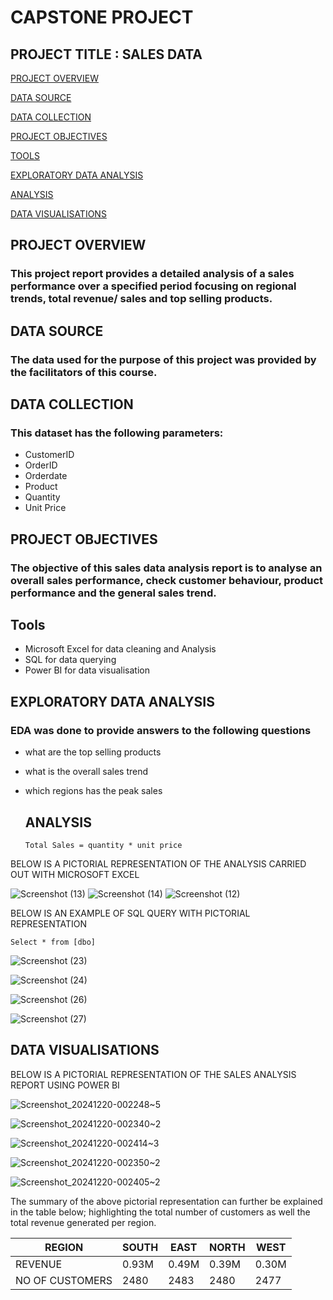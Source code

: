 # CAPSTONE PROJECT
## PROJECT TITLE : SALES DATA
[PROJECT OVERVIEW ](#project-overview)

[DATA SOURCE ](#data-source)

[DATA COLLECTION ](#data-collection)

[PROJECT OBJECTIVES ](project-Objectives )

[TOOLS ](#tools)

[EXPLORATORY DATA ANALYSIS ](#exploratory-data-analysis )

[ANALYSIS ](#analysis )

[DATA VISUALISATIONS ](data-visualisations)


## PROJECT  OVERVIEW 
### This project report provides a detailed analysis of a sales performance over a specified period focusing on regional trends, total revenue/ sales and top selling products.

## DATA SOURCE
### The data used for the purpose of this project was provided by the facilitators of this course. 

## DATA COLLECTION 
### This dataset has the following parameters:
- CustomerID
- OrderID
- Orderdate
- Product
- Quantity
- Unit Price

## PROJECT OBJECTIVES
### The objective of this sales data analysis report is to analyse an overall sales performance, check customer behaviour, product performance and the general sales trend.

## Tools
- Microsoft Excel for data cleaning and Analysis
- SQL for data querying
- Power BI for data visualisation

## EXPLORATORY DATA ANALYSIS 
### EDA was done to provide answers to the following questions 
- what are the top selling products
- what is the overall sales trend
- which regions has the peak sales

  ## ANALYSIS
  ```
  Total Sales = quantity * unit price

BELOW IS A PICTORIAL REPRESENTATION OF THE ANALYSIS CARRIED OUT WITH MICROSOFT EXCEL


  
![Screenshot (13)](https://github.com/user-attachments/assets/0f290a47-6cee-4475-b296-a3310c625826)
![Screenshot (14)](https://github.com/user-attachments/assets/05cabff5-929a-4db1-bb07-d6a18bcde715)
![Screenshot (12)](https://github.com/user-attachments/assets/b98aeb27-6a87-484c-bb99-c9ff0868b366)

BELOW IS AN EXAMPLE OF SQL QUERY WITH PICTORIAL REPRESENTATION
```
Select * from [dbo]
```



![Screenshot (23)](https://github.com/user-attachments/assets/b0ad0f09-2f71-4e43-8174-8d1f98eeb398)

![Screenshot (24)](https://github.com/user-attachments/assets/d3357ebb-a32c-488d-a1e9-15e5db27ab97)

![Screenshot (26)](https://github.com/user-attachments/assets/8cec294e-070b-46eb-9c74-40e148a05861)

![Screenshot (27)](https://github.com/user-attachments/assets/4dceaaf3-410e-4417-aecc-042c59f07a50)

## DATA VISUALISATIONS

BELOW IS A PICTORIAL REPRESENTATION OF THE SALES ANALYSIS REPORT USING POWER BI


![Screenshot_20241220-002248~5](https://github.com/user-attachments/assets/136854ef-a84a-4963-aed0-d8080347e6e1)

![Screenshot_20241220-002340~2](https://github.com/user-attachments/assets/c96f387e-c7fe-4d6e-b5ff-720110d8c213)

![Screenshot_20241220-002414~3](https://github.com/user-attachments/assets/3868fe6e-9fea-44e9-ba65-df8f2ce5d882)

![Screenshot_20241220-002350~2](https://github.com/user-attachments/assets/fb211678-f97c-4ec1-80d9-8f42ef1e7b9f)


![Screenshot_20241220-002405~2](https://github.com/user-attachments/assets/3cd3050f-9c1d-437b-ae84-0fd3a507fd11)

The summary of the above pictorial representation can further be explained in the table below; highlighting the total number of customers as well the total revenue generated per region.

|REGION         |SOUTH|EAST |NORTH|WEST|
|---------------|-----|-----|-----|-----|
|REVENUE        |0.93M|0.49M|0.39M|0.30M|
|NO OF CUSTOMERS|2480 |2483 |2480 |2477 |

